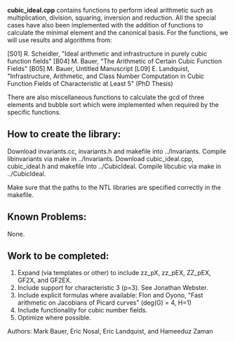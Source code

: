 **cubic_ideal.cpp** contains functions to perform ideal arithmetic such as 
   multiplication, division, squaring, inversion and reduction. All the 
   special cases have also been implemented with the addition of 
   functions to calculate the minimal element and the canonical basis. 
   For the functions, we will use results and algorithms from:

   [S01] R. Scheidler, "Ideal arithmetic and infrastructure in purely 
                        cubic function fields"
   [B04] M. Bauer, "The Arithmetic of Certain Cubic Function Fields"
   [B05] M. Bauer, Untitled Manuscript
   [L09] E. Landquist, "Infrastructure, Arithmetic, and Class Number
                        Computation in Cubic Function Fields of 
			Characteristic at Least 5" (PhD Thesis)

   There are also miscellaneous functions to calculate the gcd of three 
   elements and bubble sort which were implemented when required by the 
   specific functions. 
   
   How to create the library:
   --------------------------
   Download invariants.cc, invariants.h and makefile into ../Invariants.
   Compile libinvariants via make in ../Invariants.
   Download cubic_ideal.cpp, cubic_ideal.h and makefile into 
      ../CubicIdeal.
   Compile libcubic via make in ../CubicIdeal.
   
   Make sure that the paths to the NTL libraries are
   specified correctly in the makefile. 
   
   Known Problems: 
   ---------------
   None.
   
   Work to be completed:
   ---------------------
   1. Expand (via templates or other) to include zz_pX, zz_pEX, ZZ_pEX,  
      GF2X, and GF2EX. 
   2. Include support for characteristic 3 (p=3). See Jonathan Webster.
   3. Include explicit formulas where available: Flon and Oyono, "Fast 
      arithmetic on Jacobians of Picard curves" (deg(G) = 4, H=1)
   4. Include functionality for cubic number fields.
   5. Optimize where possible.

   Authors: 
   Mark Bauer, 
   Eric Nosal, 
   Eric Landquist, and 
   Hameeduz Zaman
